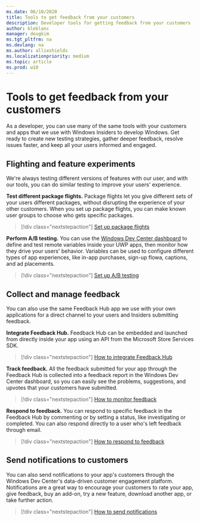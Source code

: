 ```yaml
---
ms.date: 06/10/2020
title: Tools to get feedback from your customers
description: Developer tools for getting feedback from your customers
author: bleblanc
manager: dougkim
ms.tgt_pltfrm: na
ms.devlang: na
ms.author: allieshields
ms.localizationpriority: medium
ms.topic: article
ms.prod: w10
---
```


# Tools to get feedback from your customers
As a developer, you can use many of the same tools with your customers and apps that we use with Windows Insiders to develop Windows. Get ready to create new testing strategies, gather deeper feedback, resolve issues faster, and keep all your users informed and engaged.

## Flighting and feature experiments
We're always testing different versions of features with our user, and with our tools, you can do similar testing to improve your users' experience.

**Test different package flights.** Package flights let you give different sets of your users different packages, without disrupting the experience of your other customers. When you set up package flights, you can make known user groups to choose who gets specific packages. 

> [!div class="nextstepaction"]
> [Set up package flights](/windows/uwp/publish/package-flights#create-a-new-flight-group)

**Perform A/B testing.** You can use the [Windows Dev Center dashboard](/windows/uwp/publish/using-the-windows-dev-center-dashboard) to define and test remote variables inside your UWP apps, then monitor how they drive your users' behavior. Variables can be used to configure different types of app experiences, like in-app purchases, sign-up flowa, captions, and ad placements.

> [!div class="nextstepaction"]
> [Set up A/B testing](/windows/uwp/monetize/run-app-experiments-with-a-b-testing)

## Collect and manage feedback
You can also use the same Feedback Hub app we use with your own applications for a direct channel to your users and Insiders submitting feedback.

**Integrate Feedback Hub.** Feedback Hub can be embedded and launched from directly inside your app using an API from the Microsoft Store Services SDK.

> [!div class="nextstepaction"]
> [How to integrate Feedback Hub](/windows/uwp/monetize/launch-feedback-hub-from-your-app)

**Track feedback.** All the feedback submitted for your app through the Feedback Hub is collected into a feedback report in the Windows Dev Center dashboard, so you can easily see the problems, suggestions, and upvotes that your customers have submitted.

> [!div class="nextstepaction"]
> [How to monitor feedback](/windows/uwp/publish/feedback-report)

**Respond to feedback.** You can respond to specific feedback in the Feedback Hub by commenting or by setting a status, like investigating or completed. You can also respond directly to a user who's left feedback through email.

> [!div class="nextstepaction"]
> [How to respond to feedback](/windows/uwp/publish/respond-to-customer-feedback)

## Send notifications to customers

You can also send notifications to your app's customers through the Windows Dev Center's data-driven customer engagement platform. Notifications are a great way to encourage your customers to rate your app, give feedback, buy an add-on, try a new feature, download another app, or take further action.

> [!div class="nextstepaction"]
> [How to send notifications](/windows/uwp/publish/send-push-notifications-to-your-apps-customers)

